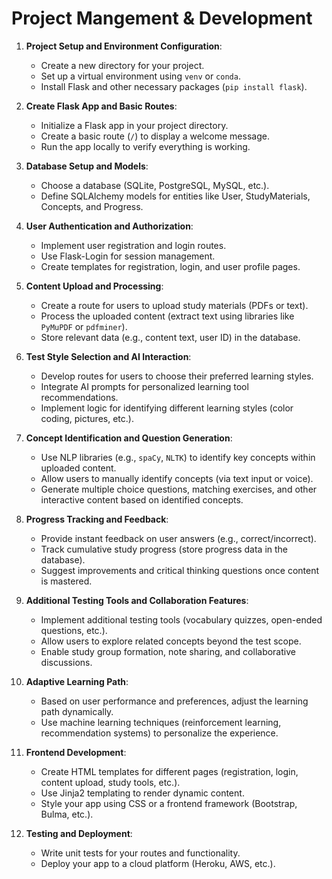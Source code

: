 # Project Mangement & Development

1. **Project Setup and Environment Configuration**:
    - Create a new directory for your project.
    - Set up a virtual environment using `venv` or `conda`.
    - Install Flask and other necessary packages (`pip install flask`).

2. **Create Flask App and Basic Routes**:
    - Initialize a Flask app in your project directory.
    - Create a basic route (`/`) to display a welcome message.
    - Run the app locally to verify everything is working.

3. **Database Setup and Models**:
    - Choose a database (SQLite, PostgreSQL, MySQL, etc.).
    - Define SQLAlchemy models for entities like User, StudyMaterials, Concepts, and Progress.

4. **User Authentication and Authorization**:
    - Implement user registration and login routes.
    - Use Flask-Login for session management.
    - Create templates for registration, login, and user profile pages.

5. **Content Upload and Processing**:
    - Create a route for users to upload study materials (PDFs or text).
    - Process the uploaded content (extract text using libraries like `PyMuPDF` or `pdfminer`).
    - Store relevant data (e.g., content text, user ID) in the database.

6. **Test Style Selection and AI Interaction**:
    - Develop routes for users to choose their preferred learning styles.
    - Integrate AI prompts for personalized learning tool recommendations.
    - Implement logic for identifying different learning styles (color coding, pictures, etc.).

7. **Concept Identification and Question Generation**:
    - Use NLP libraries (e.g., `spaCy`, `NLTK`) to identify key concepts within uploaded content.
    - Allow users to manually identify concepts (via text input or voice).
    - Generate multiple choice questions, matching exercises, and other interactive content based on identified concepts.

8. **Progress Tracking and Feedback**:
    - Provide instant feedback on user answers (e.g., correct/incorrect).
    - Track cumulative study progress (store progress data in the database).
    - Suggest improvements and critical thinking questions once content is mastered.

9. **Additional Testing Tools and Collaboration Features**:
    - Implement additional testing tools (vocabulary quizzes, open-ended questions, etc.).
    - Allow users to explore related concepts beyond the test scope.
    - Enable study group formation, note sharing, and collaborative discussions.

10. **Adaptive Learning Path**:
    - Based on user performance and preferences, adjust the learning path dynamically.
    - Use machine learning techniques (reinforcement learning, recommendation systems) to personalize the experience.

11. **Frontend Development**:
    - Create HTML templates for different pages (registration, login, content upload, study tools, etc.).
    - Use Jinja2 templating to render dynamic content.
    - Style your app using CSS or a frontend framework (Bootstrap, Bulma, etc.).

12. **Testing and Deployment**:
    - Write unit tests for your routes and functionality.
    - Deploy your app to a cloud platform (Heroku, AWS, etc.).

